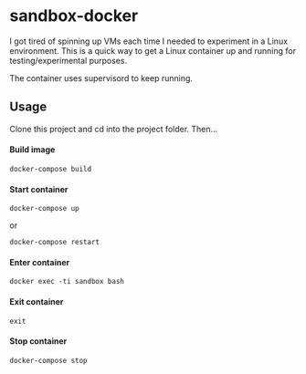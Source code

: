 # sandbox-docker

I got tired of spinning up VMs each time I needed to experiment in a Linux
environment. This is a quick way to get a Linux container up and running for
testing/experimental purposes.

The container uses supervisord to keep running.

## Usage

Clone this project and cd into the project folder. Then...

#### Build image

    docker-compose build

#### Start container

    docker-compose up

or

    docker-compose restart

#### Enter container

    docker exec -ti sandbox bash

#### Exit container

    exit

#### Stop container

    docker-compose stop
